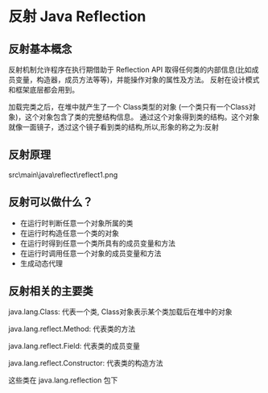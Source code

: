 # 反射 Java Reflection

## 反射基本概念
反射机制允许程序在执行期借助于 Reflection API 取得任何类的内部信息(比如成员变量，构造器，成员方法等等)，并能操作对象的属性及方法。
反射在设计模式和框架底层都会用到。

加载完类之后，在堆中就产生了一个 Class类型的对象 (一个类只有一个Class对象)，这个对象包含了类的完整结构信息。
通过这个对象得到类的结构。这个对象就像一面镜子，透过这个镜子看到类的结构,所以,形象的称之为:反射


## 反射原理

src\main\java\reflect\reflect1.png

## 反射可以做什么？
- 在运行时判断任意一个对象所属的类
- 在运行时构造任意一个类的对象
- 在运行时得到任意一个类所具有的成员变量和方法
- 在运行时调用任意一个对象的成员变量和方法
- 生成动态代理


## 反射相关的主要类
java.lang.Class:                代表一个类, Class对象表示某个类加载后在堆中的对象

java.lang.reflect.Method:       代表类的方法

java.lang.reflect.Field:        代表类的成员变量

java.lang.reflect.Constructor:  代表类的构造方法

这些类在 java.lang.reflection 包下



